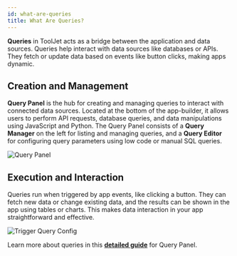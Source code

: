 ```yaml
---
id: what-are-queries
title: What Are Queries?
---
```


<div style={{marginLeft:"7%", marginRight:"7%"}}>

**Queries** in ToolJet acts as a bridge between the application and data sources. Queries help interact with data sources like databases or APIs. They fetch or update data based on events like button clicks, making apps dynamic.

<div style={{paddingTop:'24px', paddingBottom:'24px'}}>

## Creation and Management

**Query Panel** is the hub for creating and managing queries to interact with connected data sources. Located at the bottom of the app-builder, it allows users to perform API requests, database queries, and data manipulations using JavaScript and Python. The Query Panel consists of a **Query Manager** on the left for listing and managing queries, and a **Query Editor** for configuring query parameters​ using low code or manual SQL queries.

<div style={{textAlign: 'center'}}>
    <img style={{padding: '10px'}} className="screenshot-full" src="/img/tooljet-concepts/what-are-queries/query-panel.png" alt="Query Panel" />
</div>

</div>

<div style={{paddingTop:'24px', paddingBottom:'24px'}}>

## Execution and Interaction

Queries run when triggered by app events, like clicking a button. They can fetch new data or change existing data, and the results can be shown in the app using tables or charts. This makes data interaction in your app straightforward and effective.

<div style={{textAlign: 'center'}}>
    <img style={{padding: '10px'}} className="screenshot-full" src="/img/tooljet-concepts/what-are-queries/trigger-query.png" alt="Trigger Query Config" />
</div>

</div>

Learn more about queries in this **[detailed guide](/docs/app-builder/query-panel/)** for Query Panel. 

</div>








